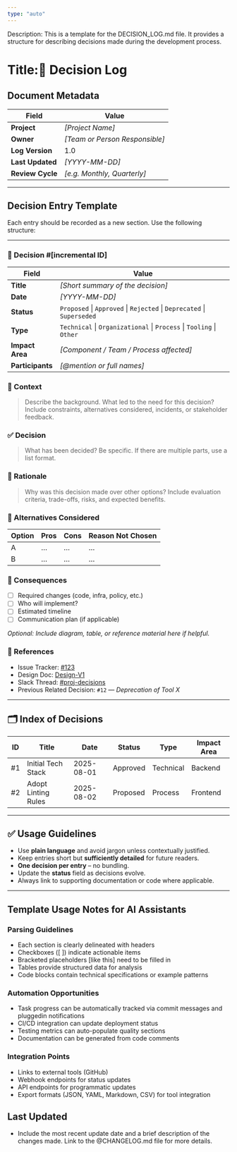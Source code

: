 ```yaml
---
type: "auto"
---
```


Description: This is a template for the DECISION_LOG.md file.
It provides a structure for describing decisions made during the development process.

# Title:🧾 Decision Log

## Document Metadata

| Field                  | Value |
|------------------------|-------|
| **Project**            | _[Project Name]_ |
| **Owner**              | _[Team or Person Responsible]_ |
| **Log Version**        | 1.0 |
| **Last Updated**       | _[YYYY-MM-DD]_ |
| **Review Cycle**       | _[e.g. Monthly, Quarterly]_ |

---

## Decision Entry Template

Each entry should be recorded as a new section. Use the following structure:

---

### 📌 Decision #[incremental ID]

| Field             | Value |
|-------------------|-------|
| **Title**         | _[Short summary of the decision]_ |
| **Date**          | _[YYYY-MM-DD]_ |
| **Status**        | `Proposed` \| `Approved` \| `Rejected` \| `Deprecated` \| `Superseded` |
| **Type**          | `Technical` \| `Organizational` \| `Process` \| `Tooling` \| `Other` |
| **Impact Area**   | _[Component / Team / Process affected]_ |
| **Participants**  | _[@mention or full names]_ |

### 🧠 Context

> Describe the background. What led to the need for this decision? Include constraints, alternatives considered, incidents, or stakeholder feedback.

### ✅ Decision

> What has been decided? Be specific. If there are multiple parts, use a list format.

### 📣 Rationale

> Why was this decision made over other options? Include evaluation criteria, trade-offs, risks, and expected benefits.

### 🔄 Alternatives Considered

| Option | Pros | Cons | Reason Not Chosen |
|--------|------|------|-------------------|
| A | … | … | … |
| B | … | … | … |

### 🔁 Consequences

- [ ] Required changes (code, infra, policy, etc.)
- [ ] Who will implement?
- [ ] Estimated timeline
- [ ] Communication plan (if applicable)

_Optional: Include diagram, table, or reference material here if helpful._

### 🔗 References

- Issue Tracker: [#123](https://example.com)
- Design Doc: [Design-V1](https://example.com)
- Slack Thread: [#proj-decisions](https://slack.com)
- Previous Related Decision: `#12` — _Deprecation of Tool X_

---

## 🗂 Index of Decisions

| ID | Title | Date | Status | Type | Impact Area |
|----|-------|------|--------|------|--------------|
| #1 | Initial Tech Stack | 2025-08-01 | Approved | Technical | Backend |
| #2 | Adopt Linting Rules | 2025-08-02 | Proposed | Process | Frontend |

---

## ✅ Usage Guidelines

- Use **plain language** and avoid jargon unless contextually justified.
- Keep entries short but **sufficiently detailed** for future readers.
- **One decision per entry** – no bundling.
- Update the **status** field as decisions evolve.
- Always link to supporting documentation or code where applicable.
---

## Template Usage Notes for AI Assistants

### Parsing Guidelines
- Each section is clearly delineated with headers
- Checkboxes ([ ]) indicate actionable items
- Bracketed placeholders [like this] need to be filled in
- Tables provide structured data for analysis
- Code blocks contain technical specifications or example patterns

### Automation Opportunities
- Task progress can be automatically tracked via commit messages and pluggedin notifications
- CI/CD integration can update deployment status
- Testing metrics can auto-populate quality sections
- Documentation can be generated from code comments

### Integration Points
- Links to external tools (GitHub)
- Webhook endpoints for status updates
- API endpoints for programmatic updates
- Export formats (JSON, YAML, Markdown, CSV) for tool integration

## Last Updated
- Include the most recent update date and a brief description of the changes made. Link to the @CHANGELOG.md file for more details.

